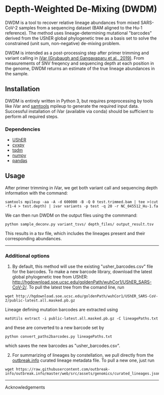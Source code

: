 # Depth-Weighted De-Mixing (DWDM)
DWDM is a tool to recover relative lineage abundances from mixed SARS-CoV-2 samples from a sequencing dataset (BAM aligned to the Hu-1 reference). The method uses  lineage-determining mutational "barcodes" derived from the UShER global phylogenetic tree as a basis set to solve the constrained (unit sum, non-negative) de-mixing problem. 

DWDM is intended as a post-processing step after primer trimming and variant calling in [iVar (Grubaugh and Gangavaparu et al., 2019)](https://github.com/andersen-lab/ivar). From measurements of SNV freqency and sequencing depth at each position in the genome, DWDM returns an estimate of the true lineage abundances in the sample.   

## Installation
DWDM is entirely written in Python 3, but requires preprocessing by tools like iVar and [samtools](https://github.com/samtools/samtools) mpileup to generate the required input data. Successful installation of iVar (available via conda) should be sufficient to perform all required steps. 

### Dependencies
* [UShER](https://usher-wiki.readthedocs.io/en/latest/#)
* [cvxpy](https://www.cvxpy.org/)
* [tqdm](https://github.com/tqdm/tqdm)
* [numpy](https://numpy.org/)
* [pandas](https://pandas.pydata.org/)

## Usage
After primer trimming in iVar, we get both variant call and sequencing depth information with the command:
```
samtools mpileup -aa -A -d 600000 -B -Q 0 test.trimmed.bam | tee >(cut -f1-4 > test.depth) | ivar variants -p test -q 20 -r NC_045512_Hu-1.fa 
```

We can then run DWDM on the output files using the commmand:
```
python sample_deconv.py variant_tsvs/ depth_files/ output_result.tsv
```
This results in a tsv file, which includes the lineages present and their corresponding abundances. 

---
### Additional options
1. By default, this method will use the existing "usher_barcodes.csv" file for the barcodes. To make a new barcode library, download the latest global phylogenetic tree from UShER: http://hgdownload.soe.ucsc.edu/goldenPath/wuhCor1/UShER_SARS-CoV-2/. To pull the latest tree from the comand line, run

```
wget http://hgdownload.soe.ucsc.edu/goldenPath/wuhCor1/UShER_SARS-CoV-2/public-latest.all.masked.pb.gz
```

Lineage defining mutation barcodes are extracted using 
```
matUtils extract -i public-latest.all.masked.pb.gz -C lineagePaths.txt
```
and these are converted to a new barcode set by 
```
python convert_paths2barcodes.py lineagePaths.txt
```
which saves the new barcodes as "usher_barcodes.csv". 

2. For summarizing of lineages by constellation, we pull directly from the [outbreak.info](https://outbreak.info/) curated lineage metadata file. To pull a new one, just run

```
wget https://raw.githubusercontent.com/outbreak-info/outbreak.info/master/web/src/assets/genomics/curated_lineages.json
```

---

Acknowledgements

